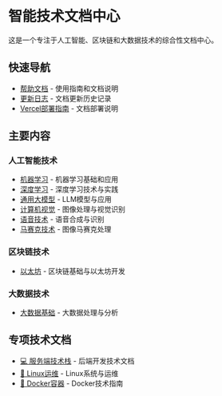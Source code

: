 # 智能技术文档中心

这是一个专注于人工智能、区块链和大数据技术的综合性文档中心。

## 快速导航

- [帮助文档](/docs/help) - 使用指南和文档说明
- [更新日志](/docs/changlog/changelog) - 文档更新历史记录
- [Vercel部署指南](/docs/vercel_deploy) - 文档部署说明

## 主要内容

### 人工智能技术
- [机器学习](/machine-Learning/intro) - 机器学习基础和应用
- [深度学习](/deep-learning/intro) - 深度学习技术与实践
- [通用大模型](/general-llms/intro) - LLM模型与应用
- [计算机视觉](/computer-vision/intro) - 图像处理与视觉识别
- [语音技术](/speech/intro) - 语音合成与识别
- [马赛克技术](/mosaic/intro) - 图像马赛克处理

### 区块链技术
- [以太坊](/ethereum/intro) - 区块链基础与以太坊开发

### 大数据技术
- [大数据基础](/big-data/intro) - 大数据处理与分析

## 专项技术文档
- [💻 服务端技术栈](https://coding.dzspace.top/) - 后端开发技术文档
- [🐧 Linux运维](https://devops.dzspace.top/linux/) - Linux系统与运维
- [🐋 Docker容器](https://github.com/tuonioooo/docker) - Docker技术指南
